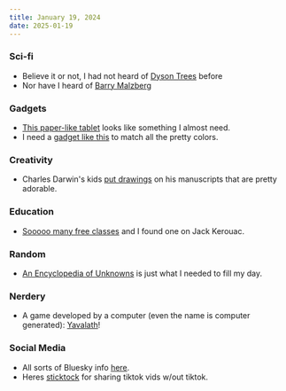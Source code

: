 ```yaml
---
title: January 19, 2024
date: 2025-01-19
---
```


### Sci-fi
* Believe it or not, I had not heard of [Dyson Trees](https://boingboing.net/2025/01/16/dyson-trees-could-make-a-home-for-humans-and-other-things.html) before
* Nor have I heard of [Barry Malzberg](https://boingboing.net/2025/01/02/dark-sci-fi-genius-wrote-at-superhuman-speed-barry-malzberg.html)

### Gadgets
* [This paper-like tablet](https://daylightcomputer.com/product) looks like something I almost need.
* I need a [gadget like this](https://boingboing.net/2025/01/16/find-the-perfect-color-match-every-time-with-this-handy-dandy-sensor.html) to match
all the pretty colors.

### Creativity
* Charles Darwin's kids [put drawings](https://www.openculture.com/2025/01/discover-the-playful-drawings-that-charles-darwins-children-left-on-his-manuscripts.html) on
his manuscripts that are pretty adorable.

### Education
* [Sooooo many free classes](https://www.openculture.com/freeonlinecourses) and I found one on Jack Kerouac.

### Random
* [An Encyclopedia of Unknowns](https://wikenigma.org.uk/content/language/etymology/huguenot_etymology) is just what I needed to fill my day.

### Nerdery
* A game developed by a computer (even the name is computer generated): [Yavalath](https://cambolbro.com/games/yavalath/)!

### Social Media
* All sorts of Bluesky info [here](https://www.bskyinfo.com/).
* Heres [sticktock](https://sticktock.com/) for sharing tiktok vids w/out tiktok.
